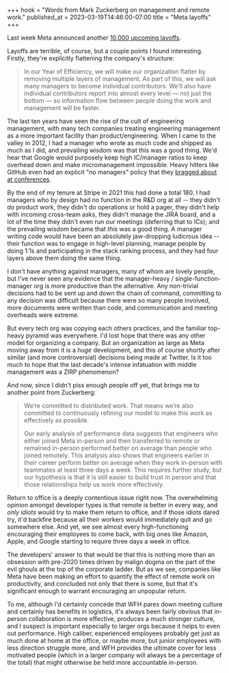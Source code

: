+++
hook = "Words from Mark Zuckerberg on management and remote work."
published_at = 2023-03-19T14:46:00-07:00
title = "Meta layoffs"
+++

Last week Meta announced another [10,000 upcoming layoffs](https://about.fb.com/news/2023/03/mark-zuckerberg-meta-year-of-efficiency/).

Layoffs are terrible, of course, but a couple points I found interesting. Firstly, they're explicitly flattening the company's structure:

> In our Year of Efficiency, we will make our organization flatter by removing multiple layers of management. As part of this, we will ask many managers to become individual contributors. We’ll also have individual contributors report into almost every level — not just the bottom — so information flow between people doing the work and management will be faster.

The last ten years have seen the rise of the cult of engineering management, with many tech companies treating engineering management as a more important facility than product/engineering. When I came to the valley in 2012, I had a manager who wrote as much code and shipped as much as I did, and prevailing wisdom was that this was a good thing. We'd hear that Google would purposely keep high IC/manager ratios to keep overhead down and make micromanagement impossible. Heavy hitters like GitHub even had an explicit "no managers" policy that they [bragged about at conferences](https://zachholman.com/talk/how-github-no-longer-works/).

By the end of my tenure at Stripe in 2021 this had done a total 180. I had managers who by design had no function in the R&D org at all -- they didn't do product work, they didn't do operations or hold a pager, they didn't help with incoming cross-team asks, they didn't manage the JIRA board, and a lot of the time they didn't even run our meetings (deferring that to ICs); and the prevailing wisdom became that _this_ was a good thing. A manager writing code would have been an absolutely jaw-dropping ludicrous idea -- their function was to engage in high-level planning, manage people by doing 1:1s and participating in the stack ranking process, and they had four layers above them doing the same thing.

I don't have anything against managers, many of whom are lovely people, but I've never seen any evidence that the manager-heavy / single-function-manager org is more productive than the alternative. Any non-trivial decisions had to be sent up and down the chain of command, committing to any decision was difficult because there were so many people involved, more documents were written than code, and communication and meeting overheads were extreme.

But every tech org was copying each others practices, and the familiar top-heavy pyramid was everywhere. I'd lost hope that there was any other model for organizing a company. But an organization as large as Meta moving away from it is a _huge_ development, and this of course shortly after similar (and more controversial) decisions being made at Twitter. Is it too much to hope that the last decade's intense infatuation with middle management was a ZIRP phenomenon?

And now, since I didn't piss enough people off yet, that brings me to another point from Zuckerberg:

> We’re committed to distributed work. That means we’re also committed to continuously refining our model to make this work as effectively as possible.
>
> Our early analysis of performance data suggests that engineers who either joined Meta in-person and then transferred to remote or remained in-person performed better on average than people who joined remotely. This analysis also shows that engineers earlier in their career perform better on average when they work in-person with teammates at least three days a week. This requires further study, but our hypothesis is that it is still easier to build trust in person and that those relationships help us work more effectively.

Return to office is a deeply contentious issue right now. The overwhelming opinion amongst developer types is that remote is better in every way, and _only idiots_ would try to make them return to office, and if those idiots dared try, it'd backfire because all their workers would immediately quit and go somewhere else. And yet, we see almost every high-functioning encouraging their employees to come back, with big ones like Amazon, Apple, and Google starting to require three days a week in office.

The developers' answer to that would be that this is nothing more than an obsession with pre-2020 times driven by malign dogma on the part of the evil ghouls at the top of the corporate ladder. But as we see, companies like Meta have been making an effort to quantify the effect of remote work on productivity, and concluded not only that there is some, but that it's significant enough to warrant encouraging an unpopular return.

To me, although I'd certainly concede that WFH pares down meeting culture and certainly has benefits in logistics, it's always been fairly obvious that in-person collaboration is more effective, produces a much stronger culture, and I suspect is important especially to larger orgs because it helps to even out performance. High caliber, experienced employees probably get just as much done at home at the office, or maybe more, but junior employees with less direction struggle more, and WFH provides the ultimate cover for less motivated people (which in a larger company will always be a percentage of the total) that might otherwise be held more accountable in-person.
